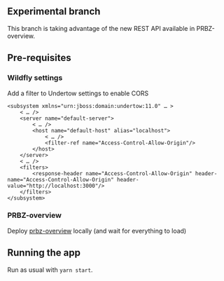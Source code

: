 ## Experimental branch

This branch is taking advantage of the new REST API available in PRBZ-overview.

## Pre-requisites

### Wildfly settings

Add a filter to Undertow settings to enable CORS

```
<subsystem xmlns="urn:jboss:domain:undertow:11.0" … >
    < … />
    <server name="default-server">
        < … />
        <host name="default-host" alias="localhost">
            < … />
            <filter-ref name="Access-Control-Allow-Origin"/>
        </host>
    </server>
    < … />
    <filters>
        <response-header name="Access-Control-Allow-Origin" header-name="Access-Control-Allow-Origin" header-value="http://localhost:3000"/>
    </filters>
</subsystem>
```

### PRBZ-overview

Deploy [prbz-overview](https://github.com/jboss-set/prbz-overview/) locally (and wait for everything to load)

## Running the app

Run as usual with `yarn start`.
